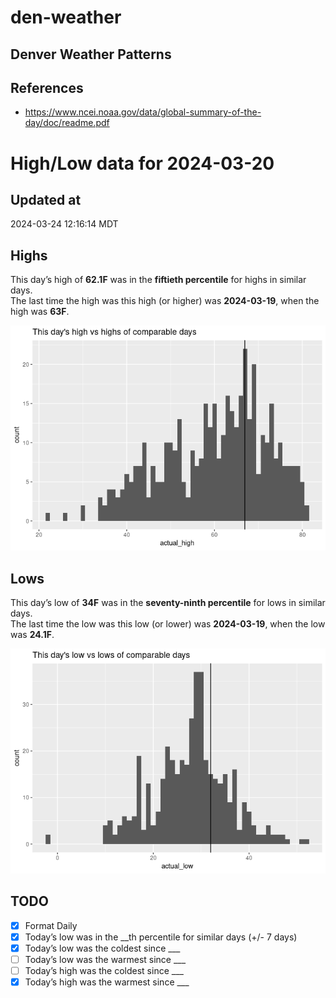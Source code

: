

# den-weather

## Denver Weather Patterns

## References

- <https://www.ncei.noaa.gov/data/global-summary-of-the-day/doc/readme.pdf>

# High/Low data for 2024-03-20

## Updated at

2024-03-24 12:16:14 MDT

## Highs

This day’s high of **62.1F** was in the **fiftieth percentile** for
highs in similar days.  
The last time the high was this high (or higher) was **2024-03-19**,
when the high was **63F**.

![](readme_files/figure-commonmark/unnamed-chunk-4-1.png)

## Lows

This day’s low of **34F** was in the **seventy-ninth percentile** for
lows in similar days.  
The last time the low was this low (or lower) was **2024-03-19**, when
the low was **24.1F**.

![](readme_files/figure-commonmark/unnamed-chunk-6-1.png)

## TODO

- [x] Format Daily
- [x] Today’s low was in the \_\_th percentile for similar days (+/- 7
  days)
- [x] Today’s low was the coldest since \_\_\_
- [ ] Today’s low was the warmest since \_\_\_
- [ ] Today’s high was the coldest since \_\_\_
- [x] Today’s high was the warmest since \_\_\_
